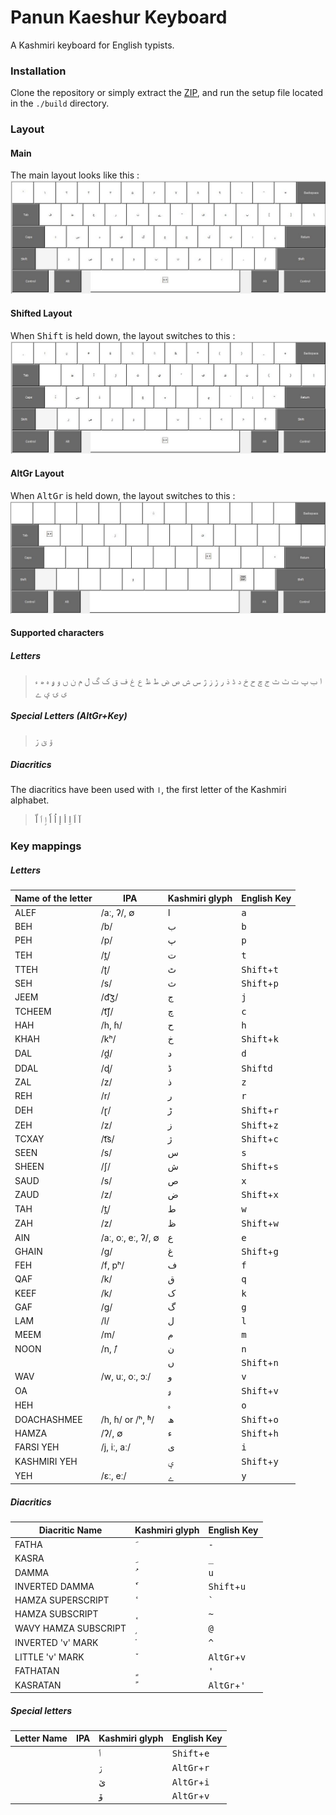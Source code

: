 # Panun Kaeshur Keyboard
A Kashmiri keyboard for English typists.
### Installation
Clone the repository or simply extract the [ZIP](https://github.com/erstan/panun/archive/refs/heads/e_t.zip), and run the setup file located in the `./build` directory. 
### Layout
#### Main
The main layout looks like this : 
![Main keyboard layout](./images/panun.jpg "Main keyboard layout")

#### Shifted Layout
When <kbd>Shift</kbd> is held down, the layout switches to this : 
![Shifted keyboard layout](./images/panunShft.jpg "Shifted keyboard layout")

#### AltGr Layout
When <kbd>AltGr</kbd> is held down, the layout switches to this : 
![AltGr Keybord Layout](./images/panunAltGr.jpg "AltGr keyboard layout")

#### Supported characters
##### Letters
> ا ب پ ت ٹ ث ج چ ح خ د ڈ ذ ر ڑ ز ژ س ش ص ض ط ظ ع غ ف ق ک گ ل م ن ں و ۅ ہ ھ ء ی ۍ ؠ ے 
##### Special Letters (AltGr+Key)
> ۆ  ێ  ۯ 
##### Diacritics
The diacritics have been used with `ا`, the first letter of the Kashmiri alphabet. 
> آ اَ اِ أ إ اُ اٗ اٟ ٲ اّ 


### Key mappings
##### Letters 
| Name of the letter | IPA | Kashmiri glyph | English Key |
| ---- | --- | -------------- | ----------- |
|ALEF| /aː, ʔ/, ∅|ا |<kbd>a</kbd> | 
|BEH|/b/ |ب | <kbd>b</kbd> |
|PEH|/p/|پ | <kbd>p</kbd> |
|TEH|/t̪/|ت | <kbd>t</kbd> |
|TTEH|/ʈ/|ٹ | <kbd>Shift</kbd>+<kbd>t</kbd> |
|SEH|/s/|ث | <kbd>Shift</kbd>+<kbd>p</kbd> | 
|JEEM|/d͡ʒ/|ج | <kbd>j</kbd> | 
|TCHEEM|/t͡ʃ/|چ | <kbd>c</kbd> | 
|HAH|/h, ɦ/|ح | <kbd>h</kbd> | 
|KHAH|/kʰ/|خ | <kbd>Shift</kbd>+<kbd>k</kbd> | 
|DAL|/d̪/|د | <kbd>d</kbd> |
|DDAL|/ɖ/|ڈ | <kbd>Shift</kbd><kbd>d</kbd> | 
|ZAL|/z/|ذ | <kbd>z</kbd> | 
|REH|/r/|ر | <kbd>r</kbd> | 
|DEH|/ɽ/|ڑ | <kbd>Shift</kbd>+<kbd>r</kbd> | 
|ZEH|/z/|ز | <kbd>Shift</kbd>+<kbd>z</kbd> | 
|TCXAY|/t͡s/|ژ | <kbd>Shift</kbd>+<kbd>c</kbd> | 
|SEEN|/s/|س | <kbd>s</kbd> | 
|SHEEN|/ʃ/|ش | <kbd>Shift</kbd>+<kbd>s</kbd> | 
|SAUD|/s/|ص | <kbd>x</kbd>  | 
|ZAUD|/z/|ض | <kbd>Shift</kbd>+<kbd>x</kbd>  | 
|TAH|/t̪/|ط | <kbd>w</kbd>  | 
|ZAH|/z/|ظ  | <kbd>Shift</kbd>+<kbd>w</kbd> | 
|AIN|/aː, oː, eː, ʔ/, ∅|ع |<kbd>e</kbd> | 
|GHAIN|/g/|غ | <kbd>Shift</kbd>+<kbd>g</kbd> | 
|FEH|/f, pʰ/|ف | <kbd>f</kbd>  | 
|QAF|/k/|ق | <kbd>q</kbd>  | 
|KEEF|/k/|ک | <kbd>k</kbd>  | 
|GAF|/ɡ/|گ | <kbd>g</kbd>  | 
|LAM|/l/|ل | <kbd>l</kbd>  | 
|MEEM|/m/|م | <kbd>m</kbd>  | 
|NOON|/n, ̃/|ن | <kbd>n</kbd>  | 
| | | ں | <kbd>Shift</kbd>+<kbd>n</kbd>  | 
| WAV |/w, uː, oː, ɔː/|و | <kbd>v</kbd> | 
|OA| | ۅ | <kbd>Shift</kbd>+<kbd>v</kbd>| 
| HEH| | ہ | <kbd>o</kbd>| 
|DOACHASHMEE|/h, ɦ/ or /ʰ, ʱ/|ھ | <kbd>Shift</kbd>+<kbd>o</kbd>  | 
|HAMZA|/ʔ/, ∅|ء | <kbd>Shift</kbd>+<kbd>h</kbd>  | 
|FARSI YEH|/j, iː, aː/ | ی | <kbd>i</kbd> | 
|KASHMIRI YEH| | ؠ | <kbd>Shift</kbd>+<kbd>y</kbd>  | 
|YEH|/ɛː, eː/|ے | <kbd>y</kbd> | 

##### Diacritics
| Diacritic Name | Kashmiri glyph | English Key |
| ---- | -------------- | ----------- |
|FATHA| َ|<kbd>-</kbd>  | 
|KASRA| ِ | <kbd>_</kbd>  | 
|DAMMA| ُ| <kbd>u</kbd> | 
|INVERTED DAMMA| ٗ|<kbd>Shift</kbd>+<kbd>u</kbd> |
|HAMZA SUPERSCRIPT| ٔ | <kbd>`</kbd> | 
|HAMZA SUBSCRIPT| ٕ| <kbd>~</kbd> | 
|WAVY HAMZA SUBSCRIPT| ٟ| <kbd>@</kbd> | 
| INVERTED 'v' MARK |  ٛ | <kbd>^</kbd> | 
| LITTLE 'v' MARK |  ٚ | <kbd>AltGr</kbd>+<kbd>v</kbd> |
|FATHATAN| ٍ |  <kbd>'</kbd> | 
|KASRATAN|  ً| <kbd>AltGr</kbd>+<kbd>'</kbd>| 

##### Special letters
| Letter Name | IPA | Kashmiri glyph | English Key |
| ----------- | --- | -------------- | ----------- | 
| | | ٲ | <kbd>Shift</kbd>+<kbd>e</kbd> | 
| | | ۯ | <kbd>AltGr</kbd>+<kbd>r</kbd> |
| | | ێ | <kbd>AltGr</kbd>+<kbd>i</kbd> | 
| | | ۆ | <kbd>AltGr</kbd>+<kbd>v</kbd> | 
